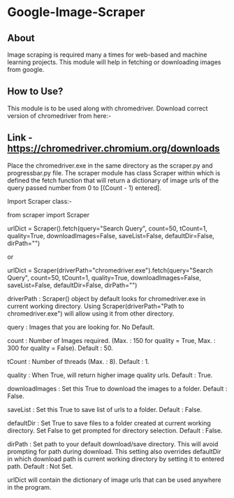 # Google-Image-Scraper

About
---
Image scraping is required many a times for web-based and machine
learning projects.
This module will help in fetching or downloading images from google.

How to Use?
---
This module is to be used along with chromedriver.
Download correct version of chromedriver from here:-

Link - https://chromedriver.chromium.org/downloads
---

Place the chromedriver.exe in the same directory as the scraper.py and progressbar.py file.
The scraper module has class Scraper within which is defined the
fetch function that will return a dictionary of image urls of the
query passed number from 0 to [(Count - 1) entered].

Import Scraper class:-

from scraper import Scraper

urlDict = Scraper().fetch(query="Search Query", count=50, tCount=1, quality=True, downloadImages=False, saveList=False, defaultDir=False, dirPath="")

or

urlDict = Scraper(driverPath="chromedriver.exe").fetch(query="Search Query", count=50, tCount=1, quality=True, downloadImages=False, saveList=False, defaultDir=False, dirPath="")

driverPath  :   Scraper() object by default looks for chromedriver.exe in current working
                directory. Using Scraper(driverPath="Path to chromedriver.exe") will
                allow using it from other directory.

query   :   Images that you are looking for. No Default.

count   :   Number of Images required. (Max. : 150 for quality
            = True, Max. : 300 for quality = False). Default : 50.

tCount  :   Number of threads (Max. : 8). Default : 1.

quality :   When True, will return higher image quality urls. Default : True.

downloadImages  :   Set this True to download the images to a
                    folder. Default : False.

saveList    :   Set this True to save list of urls to a folder. Default : False.

defaultDir	:	Set True to save files to a folder created at current working directory.
				Set False to get prompted for directory selection. Default : False.

dirPath     :   Set path to your default download/save directory. This will avoid prompting
                for path during download. This setting also overrides defaultDir in which download path is current working directory by setting it to entered path.
                 Default : Not Set.

urlDict will contain the dictionary of image urls that can be used anywhere in the program.

